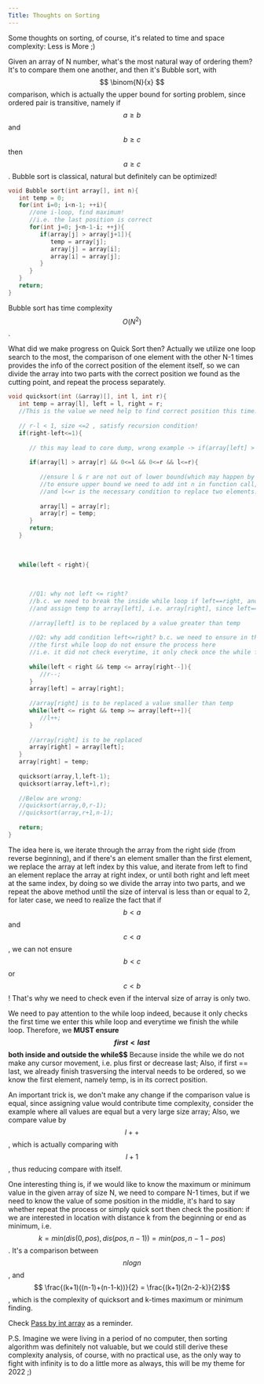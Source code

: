 ```yaml
---
Title: Thoughts on Sorting
---
```

<link rel="stylesheet" href="https://cdn.jsdelivr.net/npm/katex@0.15.1/dist/katex.min.css" integrity="sha384-R4558gYOUz8mP9YWpZJjofhk+zx0AS11p36HnD2ZKj/6JR5z27gSSULCNHIRReVs" crossorigin="anonymous">
<script defer src="https://cdn.jsdelivr.net/npm/katex@0.15.1/dist/katex.min.js" integrity="sha384-z1fJDqw8ZApjGO3/unPWUPsIymfsJmyrDVWC8Tv/a1HeOtGmkwNd/7xUS0Xcnvsx" crossorigin="anonymous"></script>
<script defer src="https://cdn.jsdelivr.net/npm/katex@0.15.1/dist/contrib/auto-render.min.js" integrity="sha384-+XBljXPPiv+OzfbB3cVmLHf4hdUFHlWNZN5spNQ7rmHTXpd7WvJum6fIACpNNfIR" crossorigin="anonymous"
    onload="renderMathInElement(document.body);"></script>
    
Some thoughts on sorting, of course, it's related to time and space complexity: Less is More ;)

Given an array of N number, what's the most natural way of ordering them? It's to compare them one another, and then it's Bubble sort, with 
$$ \binom{N}{x} $$ comparison, which is actually the upper bound for sorting problem, since ordered pair is transitive, namely if $$ a \geq b$$ and $$ b \geq c$$ 
then $$ a \geq c$$. Bubble sort is classical, natural but definitely can be optimized! 

```cpp
void Bubble sort(int array[], int n){
   int temp = 0;
   for(int i=0; i<n-1; ++i){ 
      //one i-loop, find maximum!
      //i.e. the last position is correct
      for(int j=0; j<n-1-i; ++j){
         if(array[j] > array[j+1]){
            temp = array[j];
            array[j] = array[i];
            array[i] = array[j];
         }
      }  
   }
   return;
}
```
Bubble sort has time complexity $$ O(N^2)$$.

What did we make progress on Quick Sort then? Actually we utilize one loop search to the most, the comparison of one element with the other N-1 times provides
the info of the correct position of the element itself, so we can divide the array into two parts with the correct position we found as the cutting point, 
and repeat the process separately.

```cpp
void quicksort(int (&array)[], int l, int r){
   int temp = array[l], left = l, right = r;
   //This is the value we need help to find correct position this time!
   
   // r-l < 1, size <=2 , satisfy recursion condition!   
   if(right-left<=1){
   
      // this may lead to core dump, wrong example -> if(array[left] > array[right]){    
      
      if(array[l] > array[r] && 0<=l && 0<=r && l<=r){
      
         //ensure l & r are not out of lower bound(which may happen by call of quicksort); 
         //to ensure upper bound we need to add int n in function call, though not necessary; 
         //and l<=r is the necessary condition to replace two elements!
      
         array[l] = array[r];
         array[r] = temp;
      }
      return;
   }
   
   
   
   while(left < right){ 
      
      
      
      //Q1: why not left <= right?
      //b.c. we need to break the inside while loop if left==right, and thus outside break, 
      //and assign temp to array[left], i.e. array[right], since left==right
      
      //array[left] is to be replaced by a value greater than temp
      
      //Q2: why add condition left<=right? b.c. we need to ensure in this while loop
      //the first while loop do not ensure the process here
      //i.e. it did not check everytime, it only check once the while finish
      
      while(left < right && temp <= array[right--]){
         //r--;
      }
      array[left] = array[right];
      
      //array[right] is to be replaced a value smaller than temp
      while(left <= right && temp >= array[left++]){
         //l++;
      }
      
      //array[right] is to be replaced
      array[right] = array[left];
   }
   array[right] = temp;
   
   quicksort(array,l,left-1);
   quicksort(array,left+1,r);
   
   //Below are wrong:
   //quicksort(array,0,r-1);
   //quicksort(array,r+1,n-1);
   
   return;
}
```
The idea here is, we iterate through the array from the right side (from reverse beginning), and if there's an element smaller than the first element, we 
replace the array at left index by this value, and iterate from left to find an element replace the array at right index, or until both right and left meet 
at the same index, by doing so we divide the array into two parts, and we repeat the above method until the size of interval is less than or equal to 2, for
later case, we need to realize the fact that if $$b<a$$ and $$c<a$$, we can not ensure $$ b<c$$ or $$c<b$$! That's why we need to check even if the interval 
size of array is only two. 

We need to pay attention to the while loop indeed, because it only checks the first time we enter this while loop and everytime we finish the while loop. 
Therefore, we **MUST ensure $$ first < last $$ both inside and outside the while$$** Because inside the while we do not make any cursor movement, i.e. plus 
first or decrease last; Also, if first == last, we already finish trasversing the interval needs to be ordered, so we know the first element, namely temp,
is in its correct position.

An important trick is, we don't make any change if the comparison value is equal, since assigning value would contribute time complexity, consider the example where all values are equal but a very large size array; Also, we compare value by $$l++$$, which is actually comparing with $$l+1$$, thus reducing compare with itself.   

One interesting thing is, if we would like to know the maximum or minimum value in the given array of size N, we need to compare N-1 times, but if we need to 
know the value of some position in the middle, it's hard to say whether repeat the process or simply quick sort then check the position: if we are interested 
in location with distance k from the beginning or end as minimum, i.e. $$ k = min(dis(0,pos),dis(pos,n-1)) = min(pos,n-1-pos) $$. It's a comparison between 
$$ nlogn $$, and $$ \frac{(k+1)((n-1)+(n-1-k))}{2} = \frac{(k+1)(2n-2-k)}{2}$$, which is the complexity of quicksort and k-times maximum or minimum finding.

Check [Pass by int array](https://stackoverflow.com/questions/8767166/passing-a-2d-array-to-a-c-function) as a reminder.

P.S. Imagine we were living in a period of no computer, then sorting algorithm was definitely not valuable, but we could still derive these complexity analysis, of course, with no practical use, as the only way to fight with infinity is to do a little more as always, this will be my theme for 2022 ;)

